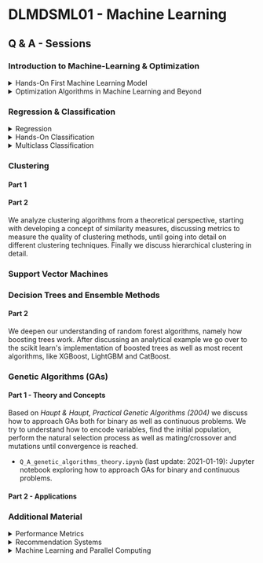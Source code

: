 # DLMDSML01 - Machine Learning

## Q & A - Sessions

### Introduction to Machine-Learning & Optimization

<details>
           <summary>Hands-On First Machine Learning Model</summary>
           <p> 01_intro_to_ml.ipynb (last update: 2021-03-09) </p>
</details>

<details>
           <summary>Optimization Algorithms in Machine Learning and Beyond</summary>
           <p> 02_optimization_algorithms.ipynb (last update: 2021-03-23) </p>
</details>

### Regression & Classification

<details>
           <summary>Regression</summary>
           <p> 03_regression.ipynb (last update: 2021-04-06)</p>
</details>

<details>
           <summary>Hands-On Classification</summary>
           <p> not yet prepared (last update: xx-xx-xx)</p>
</details>


<details>
           <summary>Multiclass Classification</summary>
           <p> `multiclass_classification.ipynb` (last update: 2021-02-09): We discuss how to generalize a classification problem to a multiclass classification problem. First of all, we show how to transform a logistic regression model into a multinomial logistic regression model. Then we show, with the use of the Iris dataset, how to generalize the sklearn classification algorithms to multiclass problems. After an outlook into multiclass performance metrics, like a multiclass confusion matrix, we discuss so-called meta-estimators available in *sklearn.multiclass* which help to increase accuracy and runtime performance of the classifiers .    </p>
</details>


### Clustering

#### Part 1

#### Part 2

We analyze clustering algorithms from a theoretical perspective, starting with developing a concept of similarity measures, discussing metrics to measure the quality of clustering methods, until going into detail on different clustering techniques. Finally we discuss hierarchical clustering in detail.


### Support Vector Machines

### Decision Trees and Ensemble Methods

#### Part 2

We deepen our understanding of random forest algorithms, namely how boosting trees work. After discussing an analytical example we go over to the scikit learn's implementation of boosted trees as well as most recent algorithms, like XGBoost, LightGBM and CatBoost.

### Genetic Algorithms (GAs)

#### Part 1 - Theory and Concepts

Based on *Haupt & Haupt, Practical Genetic Algorithms (2004)* we discuss how to approach GAs both for binary as well as continuous problems. We try to understand how to encode variables, find the initial population, perform the natural selection process as well as mating/crossover and mutations until convergence is reached.

*    `Q_A_genetic_algorithms_theory.ipynb` (last update: 2021-01-19): Jupyter notebook exploring
how to approach GAs for binary and continuous problems.

#### Part 2 - Applications

### Additional Material

<details>
           <summary>Performance Metrics </summary>
           <p> performance_measures.ipynb (last update: 2020-12-22)
               We discuss how to evaluate the performance of a machine-learning algorithm, both for
supervised and unsupervised tasks. Jupyter notebook exploring
the individual performance measures from the *sklearn.metrics* functions.
 </p>
         </details>

 <details>
           <summary>Recommendation Systems </summary>
           <p> recommendation_systems.ipynb` (last update: 2021-01-05):
               We discuss the basic principles of how to implement recommendation systems. For the MovieLens dataset we build up a first, simple user-based collaborative filtering movie recommendation system.
 </p>
         </details>

<details>
           <summary>Machine Learning and Parallel Computing </summary>
           <p> multiclass_classification.ipynb (last update: 2021-02-23):
               We show on a simple example how easy it is to parallelize a for-loop in python (see main.py and main_multi.py). We then turn to parallelizable tasks in Machine Learning, the difference between data and model parallelization, GPU usage and cloud computing.
 </p>
         </details>

